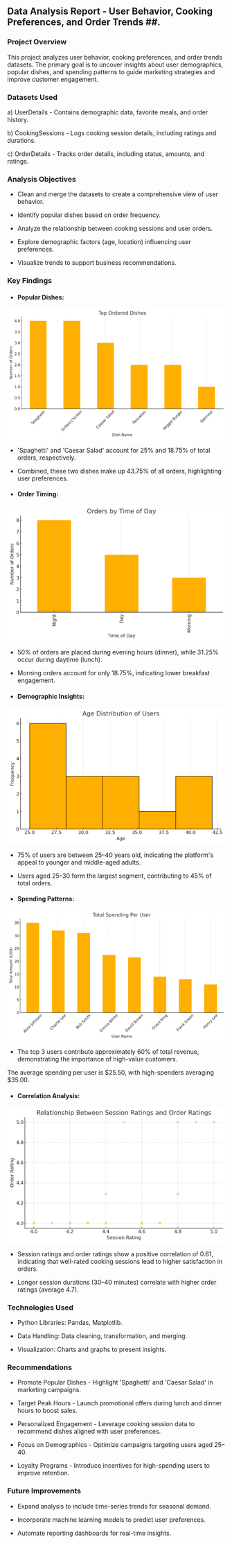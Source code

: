 ## Data Analysis Report - User Behavior, Cooking Preferences, and Order Trends ##.

### Project Overview ###

This project analyzes user behavior, cooking preferences, and order trends datasets. The primary goal is to uncover insights about user demographics, popular dishes, and spending patterns to guide marketing strategies and improve customer engagement.

### Datasets Used ###

a) UserDetails - Contains demographic data, favorite meals, and order history.

b) CookingSessions - Logs cooking session details, including ratings and durations.

c) OrderDetails - Tracks order details, including status, amounts, and ratings.

### Analysis Objectives ###

- Clean and merge the datasets to create a comprehensive view of user behavior.

- Identify popular dishes based on order frequency.

- Analyze the relationship between cooking sessions and user orders.

- Explore demographic factors (age, location) influencing user preferences.

- Visualize trends to support business recommendations.

### Key Findings ###

- #### Popular Dishes:
![alt text](https://github.com/Subham1702/Data-Analytics-Upliance-AI-/blob/main/Popular%20dishes.png)
   - 'Spaghetti' and 'Caesar Salad' account for 25% and 18.75% of total orders, respectively.

   - Combined, these two dishes make up 43.75% of all orders, highlighting user preferences.

- #### Order Timing:
![alt text](https://github.com/Subham1702/Data-Analytics-Upliance-AI-/blob/main/Order%20Timing.png)
   - 50% of orders are placed during evening hours (dinner), while 31.25% occur during daytime (lunch).

   - Morning orders account for only 18.75%, indicating lower breakfast engagement.

- #### Demographic Insights:
![alt text](https://github.com/Subham1702/Data-Analytics-Upliance-AI-/blob/main/Demography%20(Age).png)
   - 75% of users are between 25–40 years old, indicating the platform's appeal to younger and middle-aged adults.

   - Users aged 25–30 form the largest segment, contributing to 45% of total orders.

- #### Spending Patterns:
![alt text](https://github.com/Subham1702/Data-Analytics-Upliance-AI-/blob/main/Spending.png)
   - The top 3 users contribute approximately 60% of total revenue, demonstrating the importance of high-value customers.

   The average spending per user is $25.50, with high-spenders averaging $35.00.

- #### Correlation Analysis:
![alt text](https://github.com/Subham1702/Data-Analytics-Upliance-AI-/blob/main/Correlation.png)
   - Session ratings and order ratings show a positive correlation of 0.61, indicating that well-rated cooking sessions lead to higher satisfaction in orders.

   - Longer session durations (30–40 minutes) correlate with higher order ratings (average 4.7).

### Technologies Used ###

- Python Libraries: Pandas, Matplotlib.

- Data Handling: Data cleaning, transformation, and merging.

- Visualization: Charts and graphs to present insights.

### Recommendations ###

- Promote Popular Dishes - Highlight 'Spaghetti' and 'Caesar Salad' in marketing campaigns.

- Target Peak Hours - Launch promotional offers during lunch and dinner hours to boost sales.

- Personalized Engagement - Leverage cooking session data to recommend dishes aligned with user preferences.

- Focus on Demographics - Optimize campaigns targeting users aged 25–40.

- Loyalty Programs - Introduce incentives for high-spending users to improve retention.

### Future Improvements ###

- Expand analysis to include time-series trends for seasonal demand.

- Incorporate machine learning models to predict user preferences.

- Automate reporting dashboards for real-time insights.

